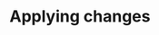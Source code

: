 ---
title: Applying changes
permalink: java_springboot/100_basic/35_deploy_changes.html
layout: development
---